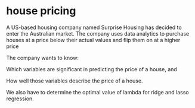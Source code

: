 # house pricing

A US-based housing company named Surprise Housing has decided to enter the Australian market. The company uses data analytics to purchase houses at a price below their actual values and flip them on at a higher price

The company wants to know:

Which variables are significant in predicting the price of a house, and

How well those variables describe the price of a house.

We also have to determine the optimal value of lambda for ridge and lasso regression.
